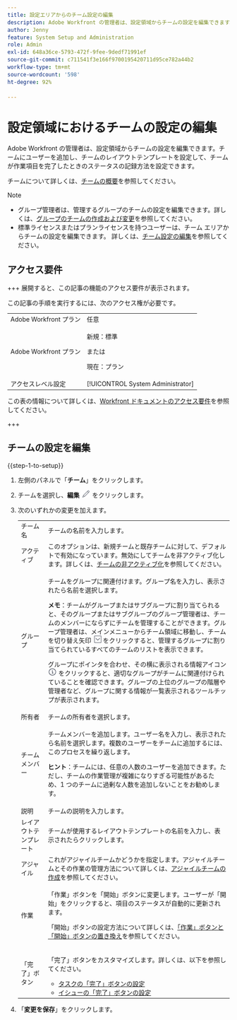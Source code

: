 ```yaml
---
title: 設定エリアからのチーム設定の編集
description: Adobe Workfront の管理者は、設定領域からチームの設定を編集できます。チームにユーザーを追加し、チームのレイアウトテンプレートを設定して、チームが作業項目を完了したときのステータスの記録方法を設定できます。
author: Jenny
feature: System Setup and Administration
role: Admin
exl-id: 648a36ce-5793-472f-9fee-9dedf71991ef
source-git-commit: c711541f3e166f9700195420711d95ce782a44b2
workflow-type: tm+mt
source-wordcount: '598'
ht-degree: 92%

---
```


# 設定領域におけるチームの設定の編集

Adobe Workfront の管理者は、設定領域からチームの設定を編集できます。チームにユーザーを追加し、チームのレイアウトテンプレートを設定して、チームが作業項目を完了したときのステータスの記録方法を設定できます。

チームについて詳しくは、[チームの概要](../../../people-teams-and-groups/create-and-manage-teams/teams-overview.md)を参照してください。

>[!NOTE]
>
>* グループ管理者は、管理するグループのチームの設定を編集できます。詳しくは、[グループのチームの作成および変更](../../../administration-and-setup/manage-groups/work-with-group-objects/create-and-modify-a-groups-teams.md)を参照してください。
>* 標準ライセンスまたはプランライセンスを持つユーザーは、チーム エリアからチームの設定を編集できます。 詳しくは、[チーム設定の編集](../../../people-teams-and-groups/create-and-manage-teams/edit-team-settings.md)を参照してください。

## アクセス要件

+++ 展開すると、この記事の機能のアクセス要件が表示されます。

この記事の手順を実行するには、次のアクセス権が必要です。

<table style="table-layout:auto"> 
 <col> 
 <col> 
 <tbody> 
  <tr> 
   <td role="rowheader">Adobe Workfront プラン</td> 
   <td>任意</td> 
  </tr> 
  <tr> 
  <tr> 
   <td role="rowheader">Adobe Workfront プラン</td> 
   <td><p>新規：標準</p>
       <p>または</p>
       <p>現在：プラン</p></td>
  </tr> 
  </tr> 
  <tr> 
   <td role="rowheader">アクセスレベル設定</td> 
   <td>[!UICONTROL System Administrator]</td>
  </tr> 
 </tbody> 
</table>

この表の情報について詳しくは、[Workfront ドキュメントのアクセス要件](/help/quicksilver/administration-and-setup/add-users/access-levels-and-object-permissions/access-level-requirements-in-documentation.md)を参照してください。

+++

## チームの設定を編集

{{step-1-to-setup}}

1. 左側のパネルで「**チーム**」をクリックします。
1. チームを選択し、**編集** ![&#x200B; 編集アイコン &#x200B;](assets/edit-icon.png) をクリックします。

1. 次のいずれかの変更を加えます。

   <table style="table-layout:auto"> 
    <col> 
    <col> 
    <tbody> 
     <tr> 
      <td role="rowheader">チーム名</td> 
      <td>チームの名前を入力します。</td> 
     </tr>
      <tr data-mc-conditions="QuicksilverOrClassic.Draft mode"> 
       <td role="rowheader">アクティブ </td> 
       <td>このオプションは、新規チームと既存チームに対して、デフォルトで有効になっています。無効にしてチームを非アクティブ化します。詳しくは、<a href="../../../people-teams-and-groups/create-and-manage-teams/deactivate-a-team.md" class="MCXref xref">チームの非アクティブ化</a>を参照してください。 </td> 
      </tr>
     <tr> 
      <td role="rowheader">グループ</td> 
      <td> <p>チームをグループに関連付けます。グループ名を入力し、表示されたら名前を選択します。</p> <p><b>メモ</b>：チームがグループまたはサブグループに割り当てられると、そのグループまたはサブグループのグループ管理者は、チームのメンバーにならずにチームを管理することができます。グループ管理者は、メインメニューからチーム領域に移動し、チームを切り替え矢印 <img src="assets/switch-team-icon.png" alt="チームを切り替えアイコン"> をクリックすると、管理するグループに割り当てられているすべてのチームのリストを表示できます。</p> <p>グループにポインタを合わせ、その横に表示される情報アイコン <img src="assets/info-icon.png"> をクリックすると、適切なグループがチームに関連付けられていることを確認できます。グループの上位のグループの階層や管理者など、グループに関する情報が一覧表示されるツールチップが表示されます。</p> </td> 
     </tr> 
     <tr> 
      <td role="rowheader">所有者</td> 
      <td>チームの所有者を選択します。</td> 
     </tr> 
     <tr> 
      <td role="rowheader">チームメンバー</td> 
      <td> <p>チームメンバーを追加します。ユーザー名を入力し、表示されたら名前を選択します。複数のユーザーをチームに追加するには、このプロセスを繰り返します。</p> 
      <p><b>ヒント</b>：チームには、任意の人数のユーザーを追加できます。ただし、チームの作業管理が複雑になりすぎる可能性があるため、1 つのチームに過剰な人数を追加しないことをお勧めします。</p> </td> 
     </tr> 
     <tr> 
      <td role="rowheader">説明</td> 
      <td>チームの説明を入力します。</td> 
     </tr> 
     <tr> 
      <td role="rowheader">レイアウトテンプレート</td> 
      <td> <p>チームが使用するレイアウトテンプレートの名前を入力し、表示されたらクリックします。</p> </td> 
     </tr> 
     <tr> 
      <td role="rowheader">アジャイル</td> 
      <td>これがアジャイルチームかどうかを指定します。アジャイルチームとその作業の管理方法について詳しくは、<a href="../../../agile/get-started-with-agile-in-workfront/create-an-agile-team.md" class="MCXref xref">アジャイルチームの作成</a>を参照してください。</td> 
     </tr> 
     <tr data-mc-conditions=""> 
      <td role="rowheader">作業</td> 
      <td> <p>「作業」ボタンを「開始」ボタンに変更します。ユーザーが「開始」をクリックすると、項目のステータスが自動的に更新されます。</p> <p>「開始」ボタンの設定方法について詳しくは、<a href="../../../people-teams-and-groups/create-and-manage-teams/work-on-it-button-to-start-button.md" class="MCXref xref">「作業」ボタンと「開始」ボタンの置き換え</a>を参照してください。</p> </td> 
     </tr> 
     <tr> 
      <td role="rowheader">「完了」ボタン</td> 
      <td> <p>「完了」ボタンをカスタマイズします。詳しくは、以下を参照してください。</p> 
       <ul> 
        <li><a href="../../../people-teams-and-groups/create-and-manage-teams/configure-the-done-button-for-tasks.md" class="MCXref xref">タスクの「完了」ボタンの設定</a> </li> 
        <li><a href="../../../people-teams-and-groups/create-and-manage-teams/configure-the-done-button-for-issues.md" class="MCXref xref">イシューの「完了」ボタンの設定</a> </li> 
       </ul> </td> 
     </tr> 
    </tbody> 
   </table>

1. 「**変更を保存**」をクリックします。
